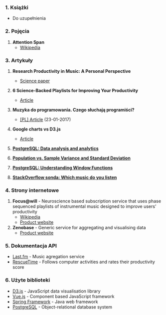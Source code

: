 ### 1. Książki

- Do uzupełnienia 

### 2. Pojęcia

1. **Attention Span**
    - [Wikipedia](https://en.wikipedia.org/wiki/Attention_span)

### 3. Artykuły

1. **Research Productivity in Music: A Personal Perspective**
    - [Science paper](http://www.omicsonline.com/open-access/research-productivity-in-music-a-personal-perspective-2090-2719-1000112.php?aid=66271)
2. **6 Science-Backed Playlists for Improving Your Productivity**
    - [Article](https://blog.hubspot.com/marketing/productivity-playlists)
3. **Muzyka do programowania. Czego słuchają programiści?**
    - [[PL] Article](https://bulldogjob.pl/news/137-muzyka-do-programowania-czego-sluchaja-programisci) (23-01-2017)
4. **Google charts vs D3.js**
    - [Article](https://blog.socialcops.com/engineering/d3-js-versus-google-charts/)
    
5. [**PostgreSQL: Data analysis and analytics**](https://www.slideshare.net/hansjurgenschonig/postgresql-data-analysis-and-analytics)
6. [**Population vs. Sample Variance and Standard Deviation**](http://www.macroption.com/population-sample-variance-standard-deviation/)
7. [**PostgreSQL: Understanding Window Functions**](http://tapoueh.org/blog/2013/08/20-Window-Functions)
8. [**StackOverflow sonda: Which music do you listen**](http://stackoverflow.com/insights/survey/2017/)
### 4. Strony internetowe

1. **Focus@will** - Neuroscience based subscription service that uses phase sequenced playlists of instrumental music designed to improve users’ productivity
    - [Wikipedia](https://en.wikipedia.org/wiki/Focus@Will) 
    - [Product website](https://www.focusatwill.com/app/pages/v7)
2. **Zenobase** - Generic service for aggregating and visualising data
    - [Product website](https://zenobase.com/#/)
   

### 5. Dokumentacja API

- [Last.fm](http://www.last.fm/api) - Music agregation service
- [RescueTime](https://www.rescuetime.com/anapi/setup/documentation) - Follows computer activities and rates their productivity score

### 6. Użyte biblioteki
- [D3.js](https://d3js.org/) - JavaScript data visualisation library
- [Vue.js](http://vuejs.org/) - Component based JavaScript framework
- [Spring Framework](http://docs.spring.io/spring/docs/current/spring-framework-reference/htmlsingle/) - Java web framework
- [PostgreSQL](https://www.postgresql.org/docs/) - Object-relational database system
